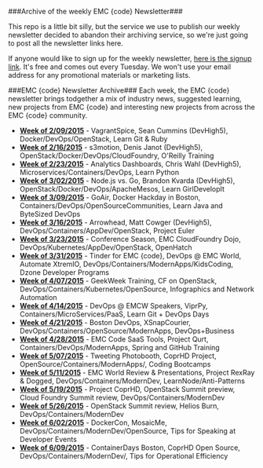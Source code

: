 ###Archive of the weekly EMC {code} Newsletter###

This repo is a little bit silly, but the service we use to publish our weekly newsletter decided to abandon their archiving service, so we're just going to post all the newsletter links here. 

If anyone would like to sign up for the weekly newsletter, [here is the signup link](http://bit.ly/emccodesignup). It's free and comes out every Tuesday. We won't use your email address for any promotional materials or marketing lists.

###EMC {code} Newsletter Archive###
Each week, the EMC {code} newsletter brings todgether a mix of industry news, suggested learning, new projects from 
EMC {code} and interesting new projects from across the EMC {code} community.


* <strong>[Week of 2/09/2015](http://bit.ly/code09Feb2015)</strong> - VagrantSpice, Sean Cummins (DevHigh5), Docker/DevOps/OpenStack, Learn Git & Ruby
* <strong>[Week of 2/16/2015](http://bit.ly/code16Feb2015)</strong> - s3motion, Denis Janot (DevHigh5), OpenStack/Docker/DevOps/CloudFoundry, O'Reilly Training
* <strong>[Week of 2/23/2015](http://bit.ly/code23Feb2015)</strong> - Analytics Dashboards, Chris Wahl (DevHigh5), Microservices/Containers/DevOps, Learn Python
* <strong>[Week of 3/02/2015](http://bit.ly/code2Mar2015)</strong> - Node.js vs. Go, Brandon Kvarda (DevHigh5), OpenStack/Docker/DevOps/ApacheMesos, Learn GirlDevelopIt
* <strong>[Week of 3/09/2015](http://bit.ly/code9Mar2015)</strong> - GoAir, Docker Hackday in Boston, Containers/DevOps/OpenSourceCommunities, Learn Java and ByteSized DevOps 
* <strong>[Week of 3/16/2015](http://bit.ly/code16Mar2015)</strong> - Arrowhead, Matt Cowger (DevHigh5), DevOps/Containers/AppDev/OpenStack, Project Euler
* <strong>[Week of 3/23/2015](http://bit.ly/code24Mar2015)</strong> - Conference Season, EMC CloudFoundry Dojo, DevOps/Kubernetes/AppDev/OpenStack, OpenHatch
* <strong>[Week of 3/31/2015](http://bit.ly/code31Mar2015)</strong> - Tinder for EMC {code}, DevOps @ EMC World, Automate XtremIO, DevOps/Containers/ModernApps/KidsCoding, Dzone Developer Programs
* <strong>[Week of 4/07/2015](http://bit.ly/code7Apr2015)</strong> - GeekWeek Training, CF on OpenStack, DevOps/Containers/Kubernetes/OpenSource, Infographics and Network Automation
* <strong>[Week of 4/14/2015](http://bit.ly/code14Apr2015)</strong> - DevOps @ EMCW Speakers, ViprPy, Containers/MicroServices/PaaS, Learn Git + DevOps Days 
* <strong>[Week of 4/21/2015](http://bit.ly/code21Apr2015)</strong> - Boston DevOps, XSnapCourier, DevOps/Containers/OpenSource/ModernApps, DevOps+Business
* <strong>[Week of 4/28/2015](http://bit.ly/code28Apr2015)</strong> - EMC Code SaaS Tools, Project Qurt, Containers/DevOps/ModernApps, Spring and GitHub Training
* <strong>[Week of 5/07/2015](http://bit.ly/code7May2015)</strong> - Tweeting Photobooth, CoprHD Project, OpenSource/Containers/ModernApps/, Coding Bootcamps
* <strong>[Week of 5/11/2015](http://bit.ly/code11May2015)</strong> - EMC World Review & Presentations, Project RexRay & Dogged, DevOps/Containers/ModernDev, LearnNode/Anti-Patterns
* <strong>[Week of 5/19/2015](http://bit.ly/code19May2015)</strong> - Project CoprHD, OpenStack Summit preview, Cloud Foundry Summit review, DevOps/Containers/ModernDev 
* <strong>[Week of 5/26/2015](http://bit.ly/code26May2015)</strong> - OpenStack Summit review, Helios Burn, DevOps/Containers/ModernDev 
* <strong>[Week of 6/02/2015](http://bit.ly/code2June2015)</strong> - DockerCon, MosaicMe, DevOps/Containers/ModernDev/OpenSource, Tips for Speaking at Developer Events 
* <strong>[Week of 6/09/2015](http://bit.ly/code9June2015)</strong> - ContainerDays Boston, CoprHD Open Source, DevOps/Containers/ModernDev/, Tips for Operational Efficiency 
